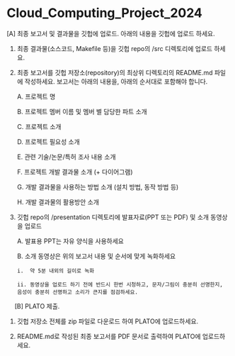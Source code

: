 # Cloud_Computing_Project_2024


[A] 최종 보고서 및 결과물을 깃헙에 업로드.
아래의 내용을 깃헙에 업로드 하세요.

1.	최종 결과물(소스코드, Makefile 등)을 깃헙 repo의 /src 디렉토리에 업로드 하세요.
2.	최종 보고서를 깃헙 저장소(repository)의 최상위 디렉토리의 README.md 파일에 작성하세요. 보고서는 아래의 내용을, 아래의 순서대로 포함해야 합니다.

    A.	프로젝트 명

    B.	프로젝트 멤버 이름 및 멤버 별 담당한 파트 소개

    C.	프로젝트 소개 

    D.	프로젝트 필요성 소개

    E.	관련 기술/논문/특허 조사 내용 소개

    F.	프로젝트 개발 결과물 소개 (+ 다이어그램)

    G.	개발 결과물을 사용하는 방법 소개 (설치 방법, 동작 방법 등)

    H.	개발 결과물의 활용방안 소개

3.	깃헙 repo의 /presentation 디렉토리에 발표자료(PPT 또는 PDF) 및 소개 동영상을 업로드

    A.	발표용 PPT는 자유 양식을 사용하세요

    B.	소개 동영상은 위의 보고서 내용 및 순서에 맞게 녹화하세요

        i.	약 5분 내외의 길이로 녹화

        ii.	동영상을 업로드 하기 전에 반드시 한번 시청하고, 문자/그림이 충분히 선명한지, 음성이 충분히 선명하고 소리가 큰지를 점검하세요.

 
[B] PLATO 제출.

1.	깃헙 저장소 전체를 zip 파일로 다운로드 하여 PLATO에 업로드하세요.

2.	README.md로 작성된 최종 보고서를 PDF 문서로 출력하여 PLATO에 업로드하세요.
